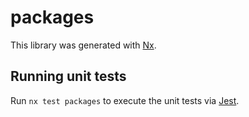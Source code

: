 # packages

This library was generated with [Nx](https://nx.dev).

## Running unit tests

Run `nx test packages` to execute the unit tests via [Jest](https://jestjs.io).
